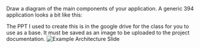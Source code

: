 Draw a diagram of the main components of your application. A generic 394 application looks a bit like this:

The PPT I used to create this is in the google drive for the class for you to use as a base. It must be saved as an image to be uploaded to the project documentation.
![Example Architecture Slide](sample-architecture-slide.png)
